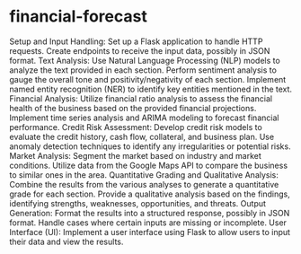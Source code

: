 # financial-forecast

Setup and Input Handling:
Set up a Flask application to handle HTTP requests.
Create endpoints to receive the input data, possibly in JSON format.
Text Analysis:
Use Natural Language Processing (NLP) models to analyze the text provided in each section.
Perform sentiment analysis to gauge the overall tone and positivity/negativity of each section.
Implement named entity recognition (NER) to identify key entities mentioned in the text.
Financial Analysis:
Utilize financial ratio analysis to assess the financial health of the business based on the provided financial projections.
Implement time series analysis and ARIMA modeling to forecast financial performance.
Credit Risk Assessment:
Develop credit risk models to evaluate the credit history, cash flow, collateral, and business plan.
Use anomaly detection techniques to identify any irregularities or potential risks.
Market Analysis:
Segment the market based on industry and market conditions.
Utilize data from the Google Maps API to compare the business to similar ones in the area.
Quantitative Grading and Qualitative Analysis:
Combine the results from the various analyses to generate a quantitative grade for each section.
Provide a qualitative analysis based on the findings, identifying strengths, weaknesses, opportunities, and threats.
Output Generation:
Format the results into a structured response, possibly in JSON format.
Handle cases where certain inputs are missing or incomplete.
User Interface (UI):
Implement a user interface using Flask to allow users to input their data and view the results.
